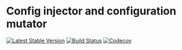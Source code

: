 # Config injector and configuration mutator
[![Latest Stable Version](https://poser.pugx.org/spiral/configurator/version)](https://packagist.org/packages/spiral/configurator)
[![Build Status](https://travis-ci.org/spiral/configurator.svg?branch=master)](https://travis-ci.org/spiral/configurator)
[![Codecov](https://codecov.io/gh/spiral/configurator/branch/master/graph/badge.svg)](https://codecov.io/gh/spiral/configurator/)
